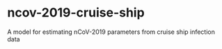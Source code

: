 # ncov-2019-cruise-ship
A model for estimating nCoV-2019 parameters from cruise ship infection data
